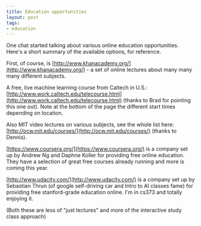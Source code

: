 ```yaml
--- 
title: Education opportunities
layout: post
tags: 
- education
---
```

One chat started talking about various online education opportunities. Here's a short summary of the available options, for reference.

First, of course, is [http://www.khanacademy.org/](http://www.khanacademy.org/) - a set of online lectures about many many many different subjects.

A free, live machine learning course from Caltech in U.S.: [http://www.work.caltech.edu/telecourse.html](http://www.work.caltech.edu/telecourse.html) (thanks to Brad for pointing this one out). Note at the bottom of the page the different start times depending on location.

Also MIT video lectures on various subjects, see the whole list here: [http://ocw.mit.edu/courses/](http://ocw.mit.edu/courses/) (thanks to Dennis).

[https://www.coursera.org/](https://www.coursera.org/) is a company set up by Andrew Ng and Daphne Koller for providing free online education. They have a selection of great free courses already running and more is coming this year.

[http://www.udacity.com/](http://www.udacity.com/) is a company set up by Sebastian Thrun (of google self-driving car and Intro to AI classes fame) for providing free stanford-grade education online. I'm in cs373 and totally enjoying it.

(Both these are less of "just lectures" and more of the interactive study class approach)
